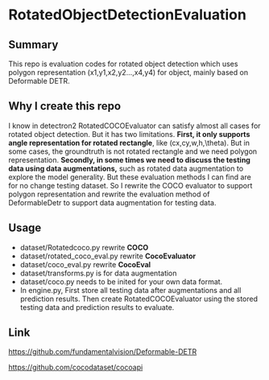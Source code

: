 # RotatedObjectDetectionEvaluation
## Summary

This repo is evaluation codes for rotated object detection which uses polygon representation (x1,y1,x2,y2...,x4,y4) for object, mainly based on Deformable DETR.

## Why I create this repo

I know in detectron2 RotatedCOCOEvaluator can satisfy almost all cases for rotated object detection. But it has two limitations. **First, it only supports angle representation for rotated rectangle**, like (cx,cy,w,h,\theta). But in some cases, the groundtruth is not rotated rectangle and we need polygon representation. **Secondly, in some times we need to discuss the testing data using data augmentations,** such as rotated data augmentation to explore the model generality. But these evaluation methods I can find are for no change testing dataset. So I rewrite the COCO evaluator to support polygon representation and rewrite the evaluation method of DeformableDetr to support data augmentation for testing data.

## Usage

- dataset/Rotatedcoco.py rewrite **COCO**
- dataset/rotated_coco_eval.py rewrite **CocoEvaluator**
- dataset/coco_eval.py rewrite **CocoEval**
- dataset/transforms.py is for data augmentation
- dataset/coco.py needs to be inited for your own data format.
- In engine.py, First store all testing data after augmentations and all prediction results. Then create RotatedCOCOEvaluator using the stored testing data and prediction results to evaluate.

## Link

https://github.com/fundamentalvision/Deformable-DETR

https://github.com/cocodataset/cocoapi
